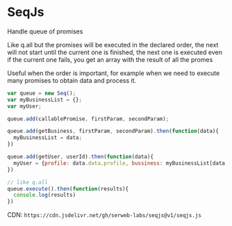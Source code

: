 # SeqJs
Handle queue of promises

Like q.all but the promises will be executed in the declared order, the next will not start until the current one is finished, the next one is executed even if the current one fails, you get an array with the result of all the promes

Useful when the order is important, for example when we need to execute many promises to obtain data and process it.

``` js
var queue = new Seq();
var myBusinessList = {};
var myUser;

queue.add(callablePromise, firstParam, secondParam);

queue.add(getBusiness, firstParam, secondParam).then(function(data){
  myBusinessList = data;
})

queue.add(getUser, userId).then(function(data){
  myUser = {profile: data.data.profile, bussiness: myBusinessList[data.data.businessId]  };
})

// like q.all
queue.execute().then(function(results){
  console.log(results)
})


```
CDN: `https://cdn.jsdelivr.net/gh/serweb-labs/seqjs@v1/seqjs.js`
